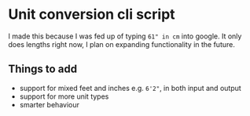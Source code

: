 # Unit conversion cli script
I made this because I was fed up of typing `61" in cm` into google. It only does lengths right now, I plan on expanding functionality in the future. 

## Things to add
* support for mixed feet and inches e.g. `6'2"`, in both input and output
* support for more unit types
* smarter behaviour